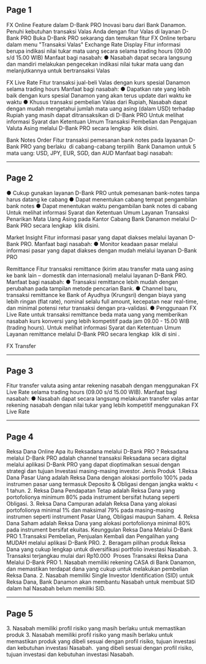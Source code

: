 
## Page 1

FX Online Feature dalam D-Bank PRO  Inovasi baru dari Bank Danamon. Penuhi kebutuhan transaksi Valas Anda dengan fitur  Valas di layanan D-Bank PRO  Buka D-Bank PRO sekarang dan temukan fitur FX Online terbaru dalam menu  "Transaksi Valas"​ Exchange Rate Display Fitur informasi berupa indikasi nilai tukar mata uang secara selama trading hours (09.00  s/d 15.00 WIB)  Manfaat bagi nasabah:  ●​  Nasabah dapat secara langsung dan mandiri melakukan pengecekan indikasi  nilai tukar mata uang dan melanjutkannya untuk bertransaksi Valas 

FX Live Rate Fitur transaksi jual-beli Valas dengan kurs spesial Danamon selama trading hours  Manfaat bagi nasabah:  ●​  Dapatkan rate yang lebih baik dengan kurs spesial Danamon yang akan terus  update dari waktu ke waktu  ●​  Khusus transaksi pembelian Valas dari Rupiah, Nasabah dapat dengan mudah  mengetahui jumlah mata uang asing (dalam USD) terhadap Rupiah yang masih  dapat ditransaksikan di D-Bank PRO  Untuk melihat informasi Syarat dan Ketentuan Umum Transaksi Pembelian dan  Pengajuan Valuta Asing melalui D-Bank PRO secara lengkap  klik disini.

Bank Notes Order Fitur transaksi pemesanan bank notes pada layaanan D-Bank PRO yang berlaku  di  cabang-cabang terpilih  Bank Danamon untuk 5 mata uang: USD, JPY, EUR, SGD, dan  AUD  Manfaat bagi nasabah: 


---


## Page 2

●​  Cukup gunakan layanan D-Bank PRO untuk pemesanan bank-notes tanpa harus  datang ke cabang  ●​  Dapat menentukan cabang tempat pengambilan bank notes  ●​  Dapat menentukan waktu pengambilan bank notes di cabang  Untuk melihat informasi Syarat dan Ketentuan Umum Layanan Transaksi Penarikan  Mata Uang Asing pada Kantor Cabang Bank Danamon melalui D-Bank PRO secara  lengkap  klik disini.

Market Insight Fitur informasi pasar yang dapat diakses melalui layanan D-Bank PRO. Manfaat bagi  nasabah:  ●​  Monitor keadaan pasar melalui informasi pasar yang dapat diakses dengan  mudah melalui layanan D-Bank PRO 

Remittance Fitur transaksi remittance (kirim atau transfer mata uang asing ke bank lain – domestik  dan internasional) melalui layanan D-Bank PRO. Manfaat bagi nasabah:  ●​  Transaksi remittance lebih mudah dengan perubahan pada tampilan metode  pencarian Bank.  ●​  Channel baru, transaksi remittance ke Bank of Ayudhya (Krungsri) dengan biaya  yang lebih ringan (flat rate), nominal selalu full amount, kecepatan near real-time,  dan minimal potensi retur transaksi dengan pra-validasi.  ●​  Penggunaan FX Live Rate untuk transaksi remittance beda mata uang yang  memberikan nasabah kurs konversi yang lebih kompetitif pada jam 09.00 - 15.00  WIB (trading hours).  Untuk melihat informasi Syarat dan Ketentuan Umum Layanan remittance melalui  D-Bank PRO secara lengkap  klik di sini . 

FX Transfer


---


## Page 3

Fitur transfer valuta asing antar rekening nasabah dengan menggunakan FX Live Rate  selama trading hours (09.00 s/d 15.00 WIB). Manfaat bagi nasabah:  ●​  Nasabah dapat secara langsung melakukan transfer valas antar rekening  nasabah dengan nilai tukar yang lebih kompetitif menggunakan FX Live Rate


---


## Page 4

Reksa Dana Online  Apa itu Reksadana melalui D-Bank PRO ?  Reksadana melalui D-Bank PRO adalah channel transaksi Reksadana secara digital  melalui aplikasi D-Bank PRO yang dapat dioptimalkan sesuai dengan strategi dan  tujuan Investasi masing-masing investor.​ Jenis Produk  1.​ Reksa Dana Pasar Uang adalah Reksa Dana dengan alokasi portfolio 100%  pada instrumen pasar uang termasuk Deposito & Obligasi dengan jangka waktu  < 1 tahun.  2.​ Reksa Dana Pendapatan Tetap adalah Reksa Dana yang portofolionya minimum  80% pada instrument bersifat hutang seperti Obligasi.  3.​ Reksa Dana Campuran adalah Reksa Dana yang alokasi portofolionya minimal  1% dan maksimal 79% pada masing-masing instrumen seperti instrument Pasar  Uang, Obligasi maupun Saham.  4.​ Reksa Dana Saham adalah Reksa Dana yang alokasi portofolionya minimal 80%  pada instrument bersifat ekuitas.  Keunggulan Reksa Dana Melalui D-Bank PRO 1.​ Transaksi Pembelian, Penjualan Kembali dan Pengalihan yang MUDAH melalui  aplikasi D-Bank PRO.  2.​ Beragam pilihan produk Reksa Dana yang cukup lengkap untuk diversifikasi  portfolio investasi Nasabah.  3.​ Transaksi terjangkau mulai dari Rp10.000   Proses Transaksi Reksa Dana Melalui D-Bank PRO 1.​ Nasabah memiliki rekening CASA di Bank Danamon, dan memastikan terdapat  dana yang cukup untuk melakukan pembelian Reksa Dana.  2.​ Nasabah memiliki Single Investor Identification (SID) untuk Reksa Dana, Bank  Danamon akan membantu Nasabah untuk membuat SID dalam hal Nasabah  belum memiliki SID. 


---


## Page 5

3.​ Nasabah memiliki profil risiko yang masih berlaku untuk memastikan produk  3.​ Nasabah memiliki profil risiko yang masih berlaku untuk memastikan produk yang dibeli sesuai dengan profil risiko, tujuan investasi dan kebutuhan investasi  Nasabah.   yang dibeli sesuai dengan profil risiko, tujuan investasi dan kebutuhan investasi 
Nasabah.
